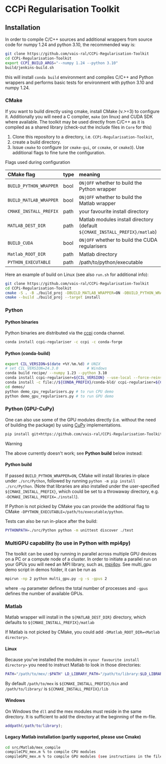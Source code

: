 # CCPi Regularisation Toolkit

## Installation

In order to compile C/C++ sources and additional wrappers from source code for numpy 1.24 and python 3.10, the recommended way is:

```sh
git clone https://github.com/vais-ral/CCPi-Regularisation-Toolkit
cd CCPi-Regularisation-Toolkit
export CCPI_BUILD_ARGS="--numpy 1.24 --python 3.10"
build/jenkins-build.sh
```

this will install `conda build` environment and compiles C/C++ and Python wrappers and performs basic tests for environment with python 3.10 and numpy 1.24.

### CMake

If you want to build directly using cmake, install CMake (v.>=3) to configure it. Additionally you will need a C compiler, `make` (on linux) and CUDA SDK where available. The toolkit may be used directly from C/C++ as it is compiled as a shared library (check-out the include files in `Core` for this)

1. Clone this repository to a directory, i.e. `CCPi-Regularisation-Toolkit`,
2. create a build directory.
3. Issue `cmake` to configure (or `cmake-gui`, or `ccmake`, or `cmake3`). Use additional flags to fine tune the configuration.

Flags used during configuration

| CMake flag | type | meaning |
|:---|:----|:----|
| `BUILD_PYTHON_WRAPPER` | bool | `ON\|OFF` whether to build the Python wrapper |
| `BUILD_MATLAB_WRAPPER` | bool | `ON\|OFF` whether to build the Matlab wrapper |
| `CMAKE_INSTALL_PREFIX` | path | your favourite install directory |
| `MATLAB_DEST_DIR` | path | Matlab modules install directory (default `${CMAKE_INSTALL_PREFIX}/matlab`)|
| `BUILD_CUDA` | bool | `ON\|OFF` whether to build the CUDA regularisers |
| `Matlab_ROOT_DIR` | path | Matlab directory|
| `PYTHON_EXECUTABLE` | path | /path/to/python/executable|

Here an example of build on Linux (see also `run.sh` for additional info):

```sh
git clone https://github.com/vais-ral/CCPi-Regularisation-Toolkit
cd CCPi-Regularisation-Toolkit
cmake -S . -B ./build_proj -DBUILD_MATLAB_WRAPPER=ON -DBUILD_PYTHON_WRAPPER=ON -DBUILD_CUDA=ON -DCMAKE_INSTALL_PREFIX=./install
cmake --build ./build_proj --target install
```

### Python

#### Python binaries

Python binaries are distributed via the [ccpi](https://anaconda.org/ccpi/ccpi-regulariser) conda channel.

```sh
conda install ccpi-regulariser -c ccpi -c conda-forge
```

#### Python (conda-build)

```sh
export CIL_VERSION=$(date +%Y.%m.%d) # UNIX
# set CIL_VERSION=24.3.0             # Windows
conda build recipe/ --numpy 1.23 --python 3.10
conda install ccpi-regulariser=${CIL_VERSION} --use-local --force-reinstall # doesn't work?
conda install -c file://${CONDA_PREFIX}/conda-bld/ ccpi-regulariser=${CIL_VERSION} --force-reinstall # try this one
cd demos/
python demo_cpu_regularisers.py # to run CPU demo
python demo_gpu_regularisers.py # to run GPU demo
```

### Python (GPU-CuPy)

One can also use some of the GPU modules directly (i.e. without the need of building the package) by using [CuPy](https://docs.cupy.dev) implementations.

```sh
pip install git+https://github.com/vais-ral/CCPi-Regularisation-Toolkit
```

> [!WARNING]
> The above currently doesn't work; see **Python build** below instead:

#### Python build

If passed `BUILD_PYTHON_WRAPPER=ON`, CMake will install libraries in-place under `./src/Python`, followed by running `python -m pip install ./src/Python`.
(Note that libraries are also installed under the user-specified `${CMAKE_INSTALL_PREFIX}`, which could be set to a throwaway directory, e.g. `-DCMAKE_INSTALL_PREFIX=./install`).

If Python is not picked by CMake you can provide the additional flag to CMake `-DPYTHON_EXECUTABLE=/path/to/executable/python`.

Tests can also be run in-place after the build:

```sh
PYTHONPATH=./src/Python python -m unittest discover ./test
```

### MultiGPU capability (to use in Python with mpi4py)

The toolkit can be used by running in parallel across multiple GPU devices on a PC or a compute node of a cluster. In order to initiate a parallel run on your GPUs you will need an MPI library, such as, [mpi4py](https://mpi4py.readthedocs.io/en/stable/). See multi_gpu demo script in demos folder, it can be run as

```sh
mpirun -np 2 python multi_gpu.py -g -s -gpus 2
```

where `-np` parameter defines the total number of processes and `-gpus` defines the number of available GPUs.

### Matlab

Matlab wrapper will install in the `${MATLAB_DEST_DIR}` directory, which defaults to `${CMAKE_INSTALL_PREFIX}/matlab`

If Matlab is not picked by CMake, you could add `-DMatlab_ROOT_DIR=<Matlab directory>`.

#### Linux

Because you've installed the modules in `<your favourite install directory>` you need to instruct Matlab to look in those directories:

```bash
PATH="/path/to/mex/:$PATH" LD_LIBRARY_PATH="/path/to/library:$LD_LIBRARY_PATH" matlab
```

By default `/path/to/mex` is `${CMAKE_INSTALL_PREFIX}/bin` and `/path/to/library/` is `${CMAKE_INSTALL_PREFIX}/lib`

#### Windows

On Windows the `dll` and the mex modules must reside in the same directory. It is sufficient to add the directory at the beginning of the m-file.

```matlab
addpath(/path/to/library);
```

#### Legacy Matlab installation (partly supported, please use Cmake)

```sh
cd src/Matlab/mex_compile
compileCPU_mex.m % to compile CPU modules
compileGPU_mex.m % to compile GPU modules (see instructions in the file)
```
